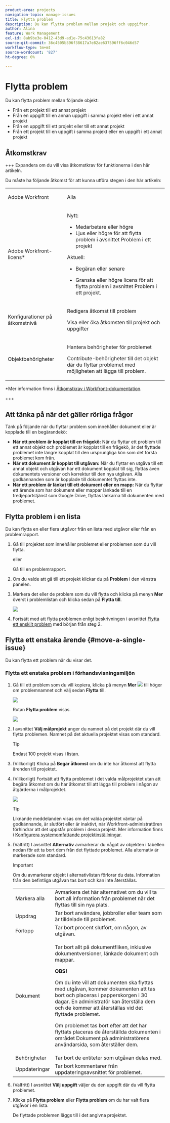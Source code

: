 ```yaml
---
product-area: projects
navigation-topic: manage-issues
title: Flytta problem
description: Du kan flytta problem mellan projekt och uppgifter.
author: Alina
feature: Work Management
exl-id: 8ab9be3e-0412-43d9-ad1e-75c43613fa82
source-git-commit: 36c4505b396f38617a7e82ae637596ff6c046d57
workflow-type: tm+mt
source-wordcount: '827'
ht-degree: 0%

---
```


# Flytta problem

<!--Audited: 12/2024-->

<!--
<span class="preview">The highlighted information on this page refers to functionality not yet generally available. It is available only in the Preview environment for all customers. After the monthly releases to Production, the same features are also available in the Production environment for customers who enabled fast releases. </span>   

<span class="preview">For information about fast releases, see [Enable or disable fast releases for your organization](/help/quicksilver/administration-and-setup/set-up-workfront/configure-system-defaults/enable-fast-release-process.md). </span>

-->

Du kan flytta problem mellan följande objekt:

* Från ett projekt till ett annat projekt
* Från en uppgift till en annan uppgift i samma projekt eller i ett annat projekt
* Från en uppgift till ett projekt eller till ett annat projekt
* Från ett projekt till en uppgift i samma projekt eller en uppgift i ett annat projekt

## Åtkomstkrav

+++ Expandera om du vill visa åtkomstkrav för funktionerna i den här artikeln.

Du måste ha följande åtkomst för att kunna utföra stegen i den här artikeln:

<table style="table-layout:auto"> 
 <col> 
 <col> 
 <tbody> 
  <tr> 
   <td role="rowheader">Adobe Workfront</td> 
   <td> <p>Alla</p> </td> 
  </tr> 
  <tr> 
   <td role="rowheader">Adobe Workfront-licens*</td> 
   <td> <p>Nytt:</p> 
   <ul><li>Medarbetare eller högre</li>
   <li>Ljus eller högre för att flytta problem i avsnittet Problem i ett projekt</li></ul>
   <p>Aktuell:</p>
   <ul>
   <li><p>Begäran eller senare</p></li>
   <li><p>Granska eller högre licens för att flytta problem i avsnittet Problem i ett projekt.</p></li></ul>   
     </td> 
  </tr> 
  <tr> 
   <td role="rowheader">Konfigurationer på åtkomstnivå</td> 
   <td> <p>Redigera åtkomst till problem</p> <p>Visa eller öka åtkomsten till projekt och uppgifter</p> </td> 
  </tr> 
  <tr> 
   <td role="rowheader">Objektbehörigheter</td> 
   <td> <p>Hantera behörigheter för problemet</p> <p>Contribute-behörigheter till det objekt där du flyttar problemet med möjligheten att lägga till problem.</td> 
  </tr> 
 </tbody> 
</table>

*Mer information finns i [Åtkomstkrav i Workfront-dokumentation](/help/quicksilver/administration-and-setup/add-users/access-levels-and-object-permissions/access-level-requirements-in-documentation.md).

+++

## Att tänka på när det gäller rörliga frågor

Tänk på följande när du flyttar problem som innehåller dokument eller är kopplade till en begärandekö:

* **När ett problem är kopplat till en frågekö:** När du flyttar ett problem till ett annat objekt och problemet är kopplat till en frågekö, är det flyttade problemet inte längre kopplat till den ursprungliga kön som det första problemet kom från.
* **När ett dokument är kopplat till utgåvan:** När du flyttar en utgåva till ett annat objekt och utgåvan har ett dokument kopplat till sig, flyttas även dokumentets versioner och korrektur till den nya utgåvan. Alla godkännanden som är kopplade till dokumentet flyttas inte.
* **När ett problem är länkat till ett dokument eller en mapp:** När du flyttar ett ärende som har dokument eller mappar länkade till en tredjepartstjänst som Google Drive, flyttas länkarna till dokumenten med problemet.

<!--
<div class="preview">

* Your system or group administrator can prevent you from moving issues that have logged hours, depending on how they configure the Allow users to move tasks and issues with logged hours preference in the Setup area. For information, see [Configure system-wide task and issue preferences](/help/quicksilver/administration-and-setup/set-up-workfront/configure-system-defaults/set-task-issue-preferences.md). 

</div>
-->

## Flytta problem i en lista

Du kan flytta en eller flera utgåvor från en lista med utgåvor eller från en problemrapport.

1. Gå till projektet som innehåller problemet eller problemen som du vill flytta.

   eller

   Gå till en problemrapport.

1. Om du valde att gå till ett projekt klickar du på **Problem** i den vänstra panelen.
1. Markera det eller de problem som du vill flytta och klicka på menyn **Mer** överst i problemlistan och klicka sedan på **Flytta till**.

   ![](assets/copy-and-move-to-links-for-issue-in-a-list-nwe-350x119.png)

1. Fortsätt med att flytta problemen enligt beskrivningen i avsnittet [Flytta ett enskilt problem](#move-a-single-issue) med början från steg 2.

## Flytta ett enstaka ärende {#move-a-single-issue}

Du kan flytta ett problem när du visar det.

### Flytta ett enstaka problem i förhandsvisningsmiljön

1. Gå till ett problem som du vill kopiera, klicka på menyn **Mer** ![](assets/more-icon.png) till höger om problemnamnet och välj sedan **Flytta** till.

   ![](assets/nwe-move-at-issue-level-highlighted-350x579.png)

   Rutan **Flytta problem** visas.

   ![](assets/move-issue-box-nwe-350x280.png)

1. I avsnittet **Välj målprojekt** anger du namnet på det projekt där du vill flytta problemen. Namnet på det aktuella projektet visas som standard.

   >[!TIP]
   >
   >Endast 100 projekt visas i listan.

1. (Villkorligt) Klicka på **Begär åtkomst** om du inte har åtkomst att flytta ärenden till projektet.
1. (Villkorligt) Fortsätt att flytta problemet i det valda målprojektet utan att begära åtkomst om du har åtkomst till att lägga till problem i någon av åtgärderna i målprojektet.

   ![](assets/move-issue-request-access-from-project-nwe-350x118.png)

   >[!TIP]
   >
   >Liknande meddelanden visas om det valda projektet väntar på godkännande, är slutfört eller är inaktivt, när Workfront-administratören förhindrar att det uppstår problem i dessa projekt. Mer information finns i [Konfigurera systemomfattande projektinställningar](../../../administration-and-setup/set-up-workfront/configure-system-defaults/set-project-preferences.md).

1. (Valfritt) I avsnittet **Alternativ** avmarkerar du något av objekten i tabellen nedan för att ta bort dem från det flyttade problemet. Alla alternativ är markerade som standard.

   >[!IMPORTANT]
   >
   >Om du avmarkerar objekt i alternativlistan förlorar du data. Information från den befintliga utgåvan tas bort och kan inte återställas.

   <table style="table-layout:auto"> 
    <col> 
    <col> 
    <tbody> 
     <tr> 
      <td role="rowheader">Markera alla</td> 
      <td>Avmarkera det här alternativet om du vill ta bort all information från problemet när det flyttas till sin nya plats. </td> 
     </tr> 
     <tr> 
      <td role="rowheader">Uppdrag</td> 
      <td>Tar bort användare, jobbroller eller team som är tilldelade till problemet.</td> 
     </tr> 
     <tr> 
      <td role="rowheader">Förlopp</td> 
      <td>Tar bort procent slutfört, om någon, av utgåvan. </td> 
     </tr> 
     <tr> 
      <td role="rowheader"><p>Dokument</p></td> 
      <td> <p>Tar bort allt på dokumentfliken, inklusive dokumentversioner, länkade dokument och mappar.

   <b>OBS!</b>

   Om du inte vill att dokumenten ska flyttas med utgåvan, kommer dokumenten att tas bort och placeras i papperskorgen i 30 dagar. En administratör kan återställa dem och de kommer att återställas vid det flyttade problemet.

   Om problemet tas bort efter att det har flyttats placeras de återställda dokumenten i området Dokument på administratörens användarsida, som återställer dem.
   <br> </p> </td>
   </tr> 
     <tr> 
      <td role="rowheader">Behörigheter</td> 
      <td>Tar bort de entiteter som utgåvan delas med. </td> 
     </tr> 
     <tr> 
      <td role="rowheader">Uppdateringar</td> 
      <td>Tar bort kommentarer från uppdateringsavsnittet för problemet.</td> 
     </tr> 
    </tbody> 
   </table>


1. (Valfritt) I avsnittet **Välj uppgift** väljer du den uppgift där du vill flytta problemet.
1. Klicka på **Flytta problem** eller **Flytta problem** om du har valt flera utgåvor i en lista.

   De flyttade problemen läggs till i det angivna projektet.





